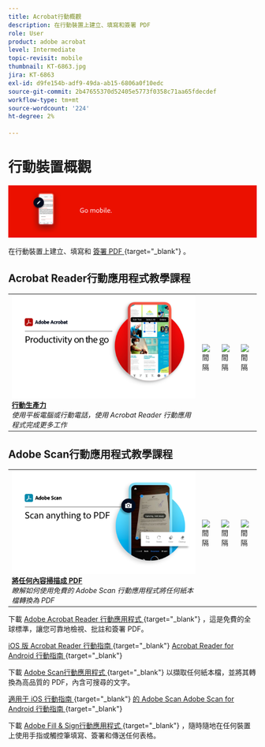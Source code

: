 ```yaml
---
title: Acrobat行動概觀
description: 在行動裝置上建立、填寫和簽署 PDF
role: User
product: adobe acrobat
level: Intermediate
topic-revisit: mobile
thumbnail: KT-6863.jpg
jira: KT-6863
exl-id: d9fe154b-adf9-49da-ab15-6806a0f10edc
source-git-commit: 2b47655370d52405e5773f0358c71aa65fdecdef
workflow-type: tm+mt
source-wordcount: '224'
ht-degree: 2%

---
```


# 行動裝置概觀

![Acrobat行動影像](../assets/Hero-Mobile.png)

在行動裝置上建立、填寫和 [ 簽署 PDF ](https://www.adobe.com/tw/acrobat/online/sign-pdf.html) {target="_blank"} 。

## Acrobat Reader行動應用程式教學課程

<table style="table-layout:fixed">
<tr>
  <td>
    <a href="../getting-started/productivity.md">
      <img alt="行動生產力" src="../assets/Productivity_1280.png" />
    </a>
    <div>
     <a href="../getting-started/productivity.md"><strong>行動生產力</strong></a>
    </div>
    <em>使用平板電腦或行動電話，使用 Acrobat Reader 行動應用程式完成更多工作</em>
    <br>
  </td>
  <td>
   <img alt="間隔" src="../assets/Whitespacer.png" />
    <div>
    <br>
  </td>
  <td>
   <img alt="間隔" src="../assets/Whitespacer.png" />
    <div>
    <br>
  </td>
   <td>
   <img alt="間隔" src="../assets/Whitespacer.png" />
    <div>
    <br>
  </td>
</tr>
</table>

## Adobe Scan行動應用程式教學課程

<table style="table-layout:fixed">
<tr>
  <td>
    <a href="scan-mobile-app.md">
      <img alt="將任何內容掃描成 PDF" src="../assets/Scanmobile.png" />
    </a>
    <div>
     <a href="scan-mobile-app.md"><strong>將任何內容掃描成 PDF</strong></a>
    </div>
    <em>瞭解如何使用免費的 Adobe Scan 行動應用程式將任何紙本檔轉換為 PDF</em>
    <br>
  </td>
  <td>
   <img alt="間隔" src="../assets/Whitespacer.png" />
    <div>
    <br>
  </td>
  <td>
   <img alt="間隔" src="../assets/Whitespacer.png" />
    <div>
    <br>
  </td>
   <td>
   <img alt="間隔" src="../assets/Whitespacer.png" />
    <div>
    <br>
  </td>
</tr>
</table>

下載 [ Adobe Acrobat Reader 行動應用程式 ](https://www.adobe.com/acrobat/mobile/acrobat-reader.html) {target="_blank"} ，這是免費的全球標準，讓您可靠地檢視、批註和簽署 PDF。

[iOS 版 Acrobat Reader 行動指南 ](https://www.adobe.com/devnet-docs/acrobat/ios/en/) {target="_blank"} [ Acrobat Reader for Android 行動指南
](https://www.adobe.com/devnet-docs/acrobat/android/en/){target="_blank"}

下載 [ Adobe Scan行動應用程式 ](https://www.adobe.com/acrobat/mobile/scanner-app.html) {target="_blank"} 以擷取任何紙本檔，並將其轉換為高品質的 PDF，內含可搜尋的文字。

[適用于 iOS 行動指南 ](https://www.adobe.com/devnet-docs/adobescan/ios/en/) {target="_blank"} [ 的 Adobe Scan Adobe Scan for Android 行動指南
](https://www.adobe.com/devnet-docs/adobescan/android/en/){target="_blank"}

下載 [ Adobe Fill &amp; Sign行動應用程式 ](https://www.adobe.com/acrobat/mobile/fill-sign-pdfs.html) {target="_blank"} ，隨時隨地在任何裝置上使用手指或觸控筆填寫、簽署和傳送任何表格。
